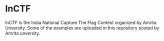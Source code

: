 # InCTF
InCTF is the India National Capture The Flag Contest organized by Amrita Unversity.
Some of the examples are uploaded in this repository posted by Amrita unversity.
